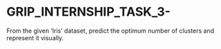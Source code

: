 # GRIP_INTERNSHIP_TASK_3-
From the given ‘Iris’ dataset, predict the optimum number of clusters and
represent it visually.
